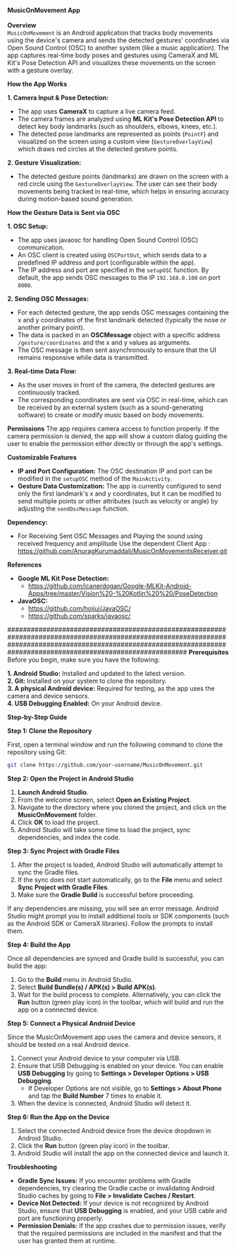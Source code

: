 **MusicOnMovement App**<br/><br/>
**Overview**<br/>
`MusicOnMovement` is an Android application that tracks body movements using the device's camera and sends the detected gestures' coordinates via Open Sound Control (OSC) to another system (like a music application). The app captures real-time body poses and gestures using CameraX and ML Kit's Pose Detection API and visualizes these movements on the screen with a gesture overlay.

**How the App Works**<br/>

**1. Camera Input & Pose Detection:**<br/>

- The app uses **CameraX** to capture a live camera feed.<br/>
- The camera frames are analyzed using **ML Kit's Pose Detection API** to detect key body landmarks (such as shoulders, elbows, knees, etc.).<br/>
- The detected pose landmarks are represented as points (`PointF`) and visualized on the screen using a custom view (`GestureOverlayView`) which draws red circles at the detected gesture points.<br/>

**2. Gesture Visualization:**<br/>

- The detected gesture points (landmarks) are drawn on the screen with a red circle using the `GestureOverlayView`. The user can see their body movements being tracked in real-time, which helps in ensuring accuracy during motion-based sound generation.

**How the Gesture Data is Sent via OSC**<br/>

**1. OSC Setup:**

- The app uses javaosc for handling Open Sound Control (OSC) communication.
- An OSC client is created using `OSCPortOut`, which sends data to a predefined IP address and port (configurable within the app).
- The IP address and port are specified in the `setupOSC` function. By default, the app sends OSC messages to the IP `192.168.0.100` on port `8000`.<br/>

**2. Sending OSC Messages:**

- For each detected gesture, the app sends OSC messages containing the x and y coordinates of the first landmark detected (typically the nose or another primary point).
- The data is packed in an **OSCMessage** object with a specific address `/gesture/coordinates` and the x and y values as arguments.
- The OSC message is then sent asynchronously to ensure that the UI remains responsive while data is transmitted.<br/>

**3. Real-time Data Flow:**

- As the user moves in front of the camera, the detected gestures are continuously tracked.
- The corresponding coordinates are sent via OSC in real-time, which can be received by an external system (such as a sound-generating software) to create or modify music based on body movements.<br/>

**Permissions**
The app requires camera access to function properly. If the camera permission is denied, the app will show a custom dialog guiding the user to enable the permission either directly or through the app's settings.

**Customizable Features**
- **IP and Port Configuration:** The OSC destination IP and port can be modified in the `setupOSC` method of the `MainActivity`.<br/>
- **Gesture Data Customization:** The app is currently configured to send only the first landmark's x and y coordinates, but it can be modified to send multiple points or other attributes (such as velocity or angle) by adjusting the `sendOscMessage` function.

**Dependency:** <br/>
- For Receiving Sent OSC Messages and Playing the sound using received frequency and amplitude Use the dependent Client App : https://github.com/AnuragKurumaddali/MusicOnMovementsReceiver.git

**References**
- **Google ML Kit Pose Detection:**
  * https://github.com/icanerdogan/Google-MLKit-Android-Apps/tree/master/Vision%20-%20Kotlin%20%20/PoseDetection
- **JavaOSC:**
  * https://github.com/hoijui/JavaOSC/
  * https://github.com/sparks/javaosc/

######################################################################################################################################################################################################################
**Prerequisites**<br/>
Before you begin, make sure you have the following:<br/>

**1. Android Studio:** Installed and updated to the latest version.<br/>
**2. Git:** Installed on your system to clone the repository.<br/>
**3. A physical Android device:** Required for testing, as the app uses the camera and device sensors.<br/>
**4. USB Debugging Enabled:** On your Android device.<br/>

**Step-by-Step Guide**<br/>

**Step 1: Clone the Repository**<br/>

First, open a terminal window and run the following command to clone the repository using Git:
```bash
git clone https://github.com/your-username/MusicOnMovement.git
```
**Step 2: Open the Project in Android Studio**

1. **Launch Android Studio**.
2. From the welcome screen, select **Open an Existing Project**.
3. Navigate to the directory where you cloned the project, and click on the **MusicOnMovement** folder.
4. Click **OK** to load the project.
5. Android Studio will take some time to load the project, sync dependencies, and index the code.

**Step 3: Sync Project with Gradle Files**
1. After the project is loaded, Android Studio will automatically attempt to sync the Gradle files.
2. If the sync does not start automatically, go to the **File** menu and select **Sync Project with Gradle Files**.
3. Make sure the **Gradle Build** is successful before proceeding.

If any dependencies are missing, you will see an error message. Android Studio might prompt you to install additional tools or SDK components (such as the Android SDK or CameraX libraries). Follow the prompts to install them.

**Step 4: Build the App**<br/>

Once all dependencies are synced and Gradle build is successful, you can build the app:

1. Go to the **Build** menu in Android Studio.
2. Select **Build Bundle(s) / APK(s) > Build APK(s)**.
3. Wait for the build process to complete.
Alternatively, you can click the **Run** button (green play icon) in the toolbar, which will build and run the app on a connected device.

**Step 5: Connect a Physical Android Device**<br/>

Since the MusicOnMovement app uses the camera and device sensors, it should be tested on a real Android device.

1. Connect your Android device to your computer via USB.
2. Ensure that USB Debugging is enabled on your device. You can enable **USB Debugging** by going to **Settings > Developer Options > USB Debugging**.
    - If Developer Options are not visible, go to **Settings > About Phone** and tap the **Build Number** 7 times to enable it.
4. When the device is connected, Android Studio will detect it.

**Step 6: Run the App on the Device**<br/>
1. Select the connected Android device from the device dropdown in Android Studio.
2. Click the **Run** button (green play icon) in the toolbar.
3. Android Studio will install the app on the connected device and launch it.


**Troubleshooting**
- **Gradle Sync Issues:** If you encounter problems with Gradle dependencies, try clearing the Gradle cache or invalidating Android Studio caches by going to **File > Invalidate Caches / Restart**.
- **Device Not Detected:** If your device is not recognized by Android Studio, ensure that **USB Debugging** is enabled, and your USB cable and port are functioning properly.
- **Permission Denials:** If the app crashes due to permission issues, verify that the required permissions are included in the manifest and that the user has granted them at runtime.
